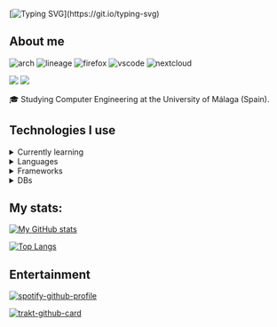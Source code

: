 [![Typing SVG](https://readme-typing-svg.herokuapp.com?color=%2336BCF7&lines=Welcome+to+my+profile!;%C2%A1Bienvenido+a+mi+perfil!)](https://git.io/typing-svg)

## About me
![arch](https://img.shields.io/badge/Arch_Linux-1793D1?style=for-the-badge&logo=arch-linux&logoColor=white)
![lineage](https://img.shields.io/badge/lineageos-167C80?style=for-the-badge&logo=lineageos&logoColor=white)
![firefox](https://img.shields.io/badge/Firefox_Browser-FF7139?style=for-the-badge&logo=Firefox-Browser&logoColor=white)
![vscode](https://img.shields.io/badge/Visual_Studio_Code-0078D4?style=for-the-badge&logo=visual%20studio%20code&logoColor=white)
![nextcloud](https://img.shields.io/badge/Nextcloud-0082C9?style=for-the-badge&logo=Nextcloud&logoColor=white)

<img src="https://img.shields.io/liberapay/receives/pablouser1.svg?logo=liberapay"> <img src="https://img.shields.io/liberapay/patrons/pablouser1.svg?logo=liberapay">

🎓 Studying Computer Engineering at the University of Málaga (Spain).

## Technologies I use

<details>
  <summary>Currently learning</summary>
  
  ![rust](https://img.shields.io/badge/Rust-black?style=for-the-badge&logo=rust&logoColor=#E57324)
  ![go](https://img.shields.io/badge/Go-00ADD8?style=for-the-badge&logo=go&logoColor=white)
</details>

<details>
  <summary>Languages</summary>
  
  ![python](https://img.shields.io/badge/Python-FFD43B?style=for-the-badge&logo=python&logoColor=darkgreen)
  ![php](https://img.shields.io/badge/PHP-777BB4?style=for-the-badge&logo=php&logoColor=white)
  ![ts](https://img.shields.io/badge/TypeScript-007ACC?style=for-the-badge&logo=typescript&logoColor=white)
  ![kotlin](https://img.shields.io/badge/Kotlin-0095D5?&style=for-the-badge&logo=kotlin&logoColor=white)
  ![dart](https://img.shields.io/badge/dart-%230175C2.svg?style=for-the-badge&logo=dart&logoColor=white)
  ![latex](https://img.shields.io/badge/LaTeX-47A141?style=for-the-badge&logo=LaTeX&logoColor=white)
</details>

<details>
  <summary>Frameworks</summary>
  
  ![vue](https://img.shields.io/badge/Vue.js-35495E?style=for-the-badge&logo=vuedotjs&logoColor=4FC08D)
  ![svelte](https://img.shields.io/badge/Svelte-4A4A55?style=for-the-badge&logo=svelte&logoColor=FF3E00)
  ![solidjs](https://img.shields.io/badge/SolidJS-446b9e?style=for-the-badge&logo=solid&logoColor=white)
  ![ionic](https://img.shields.io/badge/Ionic-3880FF?style=for-the-badge&logo=ionic&logoColor=white)
  ![flutter](https://img.shields.io/badge/Flutter-02569B?style=for-the-badge&logo=flutter&logoColor=white)
</details>


<details>
  <summary>DBs</summary>
   
  ![mariadb](https://img.shields.io/badge/MariaDB-003545?style=for-the-badge&logo=mariadb&logoColor=white)
  ![redis](https://img.shields.io/badge/redis-CC0000.svg?&style=for-the-badge&logo=redis&logoColor=white)
  ![sqlite](https://img.shields.io/badge/SQLite-07405E?style=for-the-badge&logo=sqlite&logoColor=white)
</details>

## My stats:
[![My GitHub stats](https://github-readme-stats.vercel.app/api?username=pablouser1&show_icons=true&theme=jolly)](https://github.com/anuraghazra/github-readme-stats)

[![Top Langs](https://github-readme-stats.vercel.app/api/top-langs/?username=pablouser1&layout=compact&theme=jolly&hide=latte,html,css&langs_count=8)](https://github.com/anuraghazra/github-readme-stats)
## Entertainment
[![spotify-github-profile](https://spotify-github-profile.vercel.app/api/view?uid=pabloferreiro&cover_image=true&theme=novatorem&bar_color=53b14f&bar_color_cover=false)](https://github.com/kittinan/spotify-github-profile)

[![trakt-github-card](https://trakt-github-card.vercel.app/card?username=pablouser1&mode=watch&theme=dark)](https://github.com/pablouser1/trakt-github-card)

